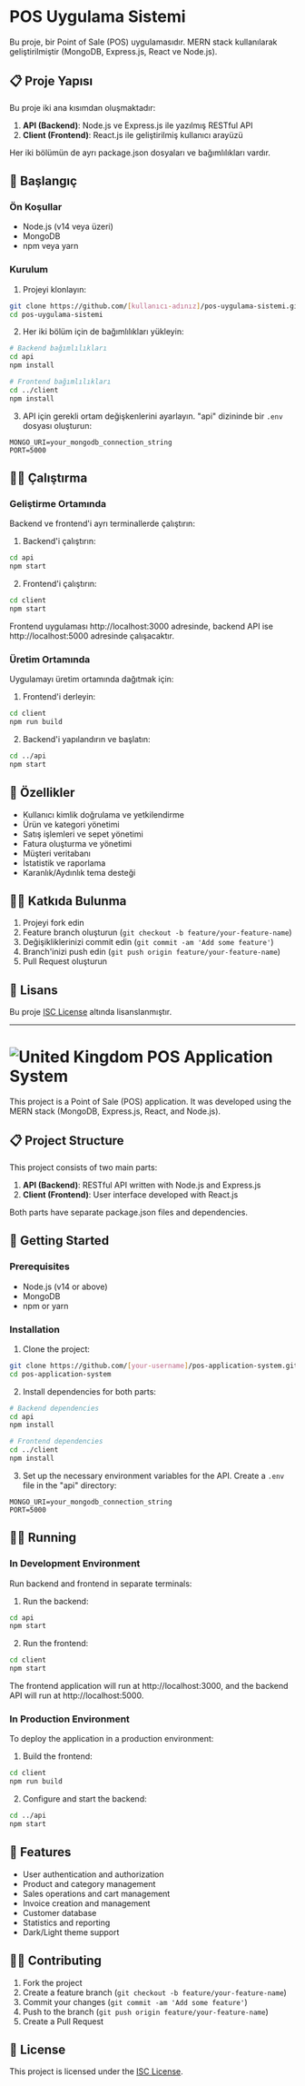 # POS Uygulama Sistemi

Bu proje, bir Point of Sale (POS) uygulamasıdır. MERN stack kullanılarak geliştirilmiştir (MongoDB, Express.js, React ve Node.js).

## 📋 Proje Yapısı

Bu proje iki ana kısımdan oluşmaktadır:

1. **API (Backend)**: Node.js ve Express.js ile yazılmış RESTful API
2. **Client (Frontend)**: React.js ile geliştirilmiş kullanıcı arayüzü

Her iki bölümün de ayrı package.json dosyaları ve bağımlılıkları vardır.

## 🚀 Başlangıç

### Ön Koşullar

- Node.js (v14 veya üzeri)
- MongoDB
- npm veya yarn

### Kurulum

1. Projeyi klonlayın:
```bash
git clone https://github.com/[kullanıcı-adınız]/pos-uygulama-sistemi.git
cd pos-uygulama-sistemi
```

2. Her iki bölüm için de bağımlılıkları yükleyin:
```bash
# Backend bağımlılıkları
cd api
npm install

# Frontend bağımlılıkları
cd ../client
npm install
```

3. API için gerekli ortam değişkenlerini ayarlayın. "api" dizininde bir `.env` dosyası oluşturun:
```
MONGO_URI=your_mongodb_connection_string
PORT=5000
```

## 🏃‍♂️ Çalıştırma

### Geliştirme Ortamında

Backend ve frontend'i ayrı terminallerde çalıştırın:

1. Backend'i çalıştırın:
```bash
cd api
npm start
```

2. Frontend'i çalıştırın:
```bash
cd client
npm start
```

Frontend uygulaması http://localhost:3000 adresinde, backend API ise http://localhost:5000 adresinde çalışacaktır.

### Üretim Ortamında

Uygulamayı üretim ortamında dağıtmak için:

1. Frontend'i derleyin:
```bash
cd client
npm run build
```

2. Backend'i yapılandırın ve başlatın:
```bash
cd ../api
npm start
```

## 🧰 Özellikler

- Kullanıcı kimlik doğrulama ve yetkilendirme
- Ürün ve kategori yönetimi
- Satış işlemleri ve sepet yönetimi
- Fatura oluşturma ve yönetimi
- Müşteri veritabanı
- İstatistik ve raporlama
- Karanlık/Aydınlık tema desteği

## 👨‍💻 Katkıda Bulunma

1. Projeyi fork edin
2. Feature branch oluşturun (`git checkout -b feature/your-feature-name`)
3. Değişikliklerinizi commit edin (`git commit -am 'Add some feature'`)
4. Branch'inizi push edin (`git push origin feature/your-feature-name`)
5. Pull Request oluşturun

## 📜 Lisans

Bu proje [ISC License](LICENSE) altında lisanslanmıştır.

---

# ![United Kingdom](https://raw.githubusercontent.com/stevenrskelton/flag-icon/master/png/16/country-4x3/gb.png "United Kingdom")  POS Application System

This project is a Point of Sale (POS) application. It was developed using the MERN stack (MongoDB, Express.js, React, and Node.js).

## 📋 Project Structure

This project consists of two main parts:

1. **API (Backend)**: RESTful API written with Node.js and Express.js
2. **Client (Frontend)**: User interface developed with React.js

Both parts have separate package.json files and dependencies.

## 🚀 Getting Started

### Prerequisites

- Node.js (v14 or above)
- MongoDB
- npm or yarn

### Installation

1. Clone the project:
```bash
git clone https://github.com/[your-username]/pos-application-system.git
cd pos-application-system
```

2. Install dependencies for both parts:
```bash
# Backend dependencies
cd api
npm install

# Frontend dependencies
cd ../client
npm install
```

3. Set up the necessary environment variables for the API. Create a `.env` file in the "api" directory:
```
MONGO_URI=your_mongodb_connection_string
PORT=5000
```

## 🏃‍♂️ Running

### In Development Environment

Run backend and frontend in separate terminals:

1. Run the backend:
```bash
cd api
npm start
```

2. Run the frontend:
```bash
cd client
npm start
```

The frontend application will run at http://localhost:3000, and the backend API will run at http://localhost:5000.

### In Production Environment

To deploy the application in a production environment:

1. Build the frontend:
```bash
cd client
npm run build
```

2. Configure and start the backend:
```bash
cd ../api
npm start
```

## 🧰 Features

- User authentication and authorization
- Product and category management
- Sales operations and cart management
- Invoice creation and management
- Customer database
- Statistics and reporting
- Dark/Light theme support

## 👨‍💻 Contributing

1. Fork the project
2. Create a feature branch (`git checkout -b feature/your-feature-name`)
3. Commit your changes (`git commit -am 'Add some feature'`)
4. Push to the branch (`git push origin feature/your-feature-name`)
5. Create a Pull Request

## 📜 License

This project is licensed under the [ISC License](LICENSE). 
